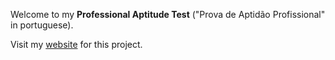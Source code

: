 Welcome to my **Professional Aptitude Test** ("Prova de Aptidão Profissional" in portuguese).

Visit my <a href="https://papandrenicolau.wordpress.com" target="_blank">website</a> for this project.

